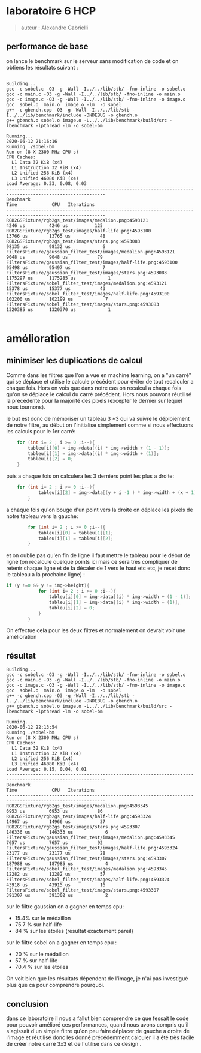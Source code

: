 # laboratoire 6 HCP 

> auteur : Alexandre Gabrielli

## performance de base 

on lance le benchmark sur le serveur sans modification de code et on obtiens les résultats suivant :

```

Building...
gcc -c sobel.c -O3 -g -Wall -I../../lib/stb/ -fno-inline -o sobel.o
gcc -c main.c -O3 -g -Wall -I../../lib/stb/ -fno-inline -o main.o
gcc -c image.c -O3 -g -Wall -I../../lib/stb/ -fno-inline -o image.o
gcc  sobel.o  main.o  image.o -lm  -o sobel
g++ -c gbench.cpp -O3 -g -Wall -I../../lib/stb -I../../lib/benchmark/include -DNDEBUG -o gbench.o
g++ gbench.o sobel.o image.o -L../../lib/benchmark/build/src -lbenchmark -lpthread -lm -o sobel-bm

Running...
2020-06-12 21:16:16
Running ./sobel-bm
Run on (8 X 2300 MHz CPU s)
CPU Caches:
  L1 Data 32 KiB (x4)
  L1 Instruction 32 KiB (x4)
  L2 Unified 256 KiB (x4)
  L3 Unified 46080 KiB (x4)
Load Average: 0.33, 0.08, 0.03
-----------------------------------------------------------------------------------------------------------
Benchmark                                                                 Time             CPU   Iterations
-----------------------------------------------------------------------------------------------------------
RGB2GSFixture/rgb2gs_test/images/medalion.png:4593121                  4246 us         4246 us          125
RGB2GSFixture/rgb2gs_test/images/half-life.png:4593100                13766 us        13765 us           48
RGB2GSFixture/rgb2gs_test/images/stars.png:4593083                    98135 us        98132 us            6
FiltersFixture/gaussian_filter_test/images/medalion.png:4593121        9048 us         9048 us           79
FiltersFixture/gaussian_filter_test/images/half-life.png:4593100      95498 us        95497 us            7
FiltersFixture/gaussian_filter_test/images/stars.png:4593083        1175297 us      1175285 us            1
FiltersFixture/sobel_filter_test/images/medalion.png:4593121          15378 us        15377 us           43
FiltersFixture/sobel_filter_test/images/half-life.png:4593100        102200 us       102199 us            7
FiltersFixture/sobel_filter_test/images/stars.png:4593083           1320385 us      1320370 us            1


```

# amélioration 

## minimiser les duplications de calcul

Comme dans les filtres que l'on a vue en machine learning,  on a "un carré" qui se déplace et utilise le calcule précédent pour éviter de tout recalculer a chaque fois. 
Hors on vois que dans notre cas on recalcul a chaque fois qu'on se déplace le calcul du carré précédent. Hors nous pouvons réutilisé la précédente pour la majorité des pixels (excepter le dernier sur lequel nous tournons).

le but est donc de mémoriser un tableau 3 *3 qui va suivre le déploiement de notre filtre, au début on l'initialise simplement comme si nous effectuons les calculs pour le 1er carré: 

```c
    for (int i= 2 ; i >= 0 ;i--){
        tableu[i][0] = img->data[(i) * img->width + (1 - 1)];
        tableu[i][1] = img->data[(i) * img->width + (1)];
        tableu[i][2] = 0;
    }   

```

puis a chaque fois on calculera les 3 derniers point les plus a droite: 

```c
    for (int i= 2 ; i >= 0 ;i--){
            tableu[i][2] = img->data[(y + i -1 ) * img->width + (x + 1)];
        }  
```

a chaque fois qu'on bouge d'un point vers la droite on déplace les pixels de notre tableau vers la gauche: 

```c
        for (int i= 2 ; i >= 0 ;i--){
            tableu[i][0] = tableu[1][1];
            tableu[i][1] = tableu[i][2];
        }   
```



et on oublie pas qu'en fin de ligne il faut mettre le tableau pour le début de ligne (on recalcule quelque points ici mais ce sera très compliquer de retenir chaque ligne et de la décaler de 1 vers le haut etc etc, je reset donc le tableau a la prochaine ligne) : 

```c
if (y !=0 && y != img->height){
            for (int i= 2 ; i >= 0 ;i--){
                tableu[i][0] = img->data[(i) * img->width + (1 - 1)];
                tableu[i][1] = img->data[(i) * img->width + (1)];
                tableu[i][2] = 0;
            } 
        }
```

On effectue cela pour les deux filtres et normalement on devrait voir une amélioration 

## résultat 

```
Building...
gcc -c sobel.c -O3 -g -Wall -I../../lib/stb/ -fno-inline -o sobel.o
gcc -c main.c -O3 -g -Wall -I../../lib/stb/ -fno-inline -o main.o
gcc -c image.c -O3 -g -Wall -I../../lib/stb/ -fno-inline -o image.o
gcc  sobel.o  main.o  image.o -lm  -o sobel
g++ -c gbench.cpp -O3 -g -Wall -I../../lib/stb -I../../lib/benchmark/include -DNDEBUG -o gbench.o
g++ gbench.o sobel.o image.o -L../../lib/benchmark/build/src -lbenchmark -lpthread -lm -o sobel-bm

Running...
2020-06-12 22:13:54
Running ./sobel-bm
Run on (8 X 2300 MHz CPU s)
CPU Caches:
  L1 Data 32 KiB (x4)
  L1 Instruction 32 KiB (x4)
  L2 Unified 256 KiB (x4)
  L3 Unified 46080 KiB (x4)
Load Average: 0.15, 0.04, 0.01
-----------------------------------------------------------------------------------------------------------
Benchmark                                                                 Time             CPU   Iterations
-----------------------------------------------------------------------------------------------------------
RGB2GSFixture/rgb2gs_test/images/medalion.png:4593345                  6953 us         6953 us           86
RGB2GSFixture/rgb2gs_test/images/half-life.png:4593324                14967 us        14966 us           37
RGB2GSFixture/rgb2gs_test/images/stars.png:4593307                   146336 us       146333 us            6
FiltersFixture/gaussian_filter_test/images/medalion.png:4593345        7657 us         7657 us           92
FiltersFixture/gaussian_filter_test/images/half-life.png:4593324      23177 us        23177 us           28
FiltersFixture/gaussian_filter_test/images/stars.png:4593307         187988 us       187985 us            4
FiltersFixture/sobel_filter_test/images/medalion.png:4593345          12282 us        12282 us           57
FiltersFixture/sobel_filter_test/images/half-life.png:4593324         43918 us        43915 us           16
FiltersFixture/sobel_filter_test/images/stars.png:4593307            391307 us       391302 us            2
```



sur le filtre gaussian on a gagner en temps cpu: 

- 15.4% sur le médaillon
- 75.7 % sur half-life 
- 84 % sur les étoiles (résultat exactement pareil)

sur le filtre sobel on a gagner en temps cpu : 

- 20 % sur le médaillon
- 57 % sur half-life
- 70.4 % sur les étoiles 

On voit bien que les résultats dépendent de l'image, je n'ai pas investigué plus que ca pour comprendre pourquoi.

## conclusion

dans ce laboratoire il nous a fallut bien comprendre ce que fessait le code pour pouvoir amélioré ces performances, quand nous avons compris qu'il s'agissait d'un simple filtre qu'on peu faire déplacer de gauche a droite de l'image et réutilisé donc les donné précédemment calculer il a été très facile de créer notre carré 3x3 et de l'utilisé dans ce design .  